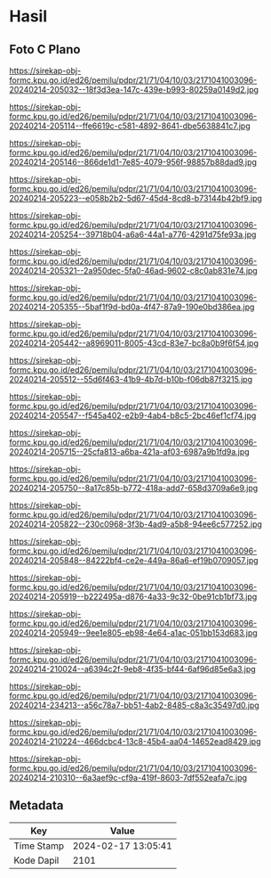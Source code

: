 # Hasil

## Foto C Plano

https://sirekap-obj-formc.kpu.go.id/ed26/pemilu/pdpr/21/71/04/10/03/2171041003096-20240214-205032--18f3d3ea-147c-439e-b993-80259a0149d2.jpg

https://sirekap-obj-formc.kpu.go.id/ed26/pemilu/pdpr/21/71/04/10/03/2171041003096-20240214-205114--ffe6619c-c581-4892-8641-dbe5638841c7.jpg

https://sirekap-obj-formc.kpu.go.id/ed26/pemilu/pdpr/21/71/04/10/03/2171041003096-20240214-205146--866de1d1-7e85-4079-956f-98857b88dad9.jpg

https://sirekap-obj-formc.kpu.go.id/ed26/pemilu/pdpr/21/71/04/10/03/2171041003096-20240214-205223--e058b2b2-5d67-45d4-8cd8-b73144b42bf9.jpg

https://sirekap-obj-formc.kpu.go.id/ed26/pemilu/pdpr/21/71/04/10/03/2171041003096-20240214-205254--39718b04-a6a6-44a1-a776-4291d75fe93a.jpg

https://sirekap-obj-formc.kpu.go.id/ed26/pemilu/pdpr/21/71/04/10/03/2171041003096-20240214-205321--2a950dec-5fa0-46ad-9602-c8c0ab831e74.jpg

https://sirekap-obj-formc.kpu.go.id/ed26/pemilu/pdpr/21/71/04/10/03/2171041003096-20240214-205355--5baf1f9d-bd0a-4f47-87a9-190e0bd386ea.jpg

https://sirekap-obj-formc.kpu.go.id/ed26/pemilu/pdpr/21/71/04/10/03/2171041003096-20240214-205442--a8969011-8005-43cd-83e7-bc8a0b9f6f54.jpg

https://sirekap-obj-formc.kpu.go.id/ed26/pemilu/pdpr/21/71/04/10/03/2171041003096-20240214-205512--55d6f463-41b9-4b7d-b10b-f06db87f3215.jpg

https://sirekap-obj-formc.kpu.go.id/ed26/pemilu/pdpr/21/71/04/10/03/2171041003096-20240214-205547--f545a402-e2b9-4ab4-b8c5-2bc46ef1cf74.jpg

https://sirekap-obj-formc.kpu.go.id/ed26/pemilu/pdpr/21/71/04/10/03/2171041003096-20240214-205715--25cfa813-a6ba-421a-af03-6987a9b1fd9a.jpg

https://sirekap-obj-formc.kpu.go.id/ed26/pemilu/pdpr/21/71/04/10/03/2171041003096-20240214-205750--8a17c85b-b772-418a-add7-658d3709a6e9.jpg

https://sirekap-obj-formc.kpu.go.id/ed26/pemilu/pdpr/21/71/04/10/03/2171041003096-20240214-205822--230c0968-3f3b-4ad9-a5b8-94ee6c577252.jpg

https://sirekap-obj-formc.kpu.go.id/ed26/pemilu/pdpr/21/71/04/10/03/2171041003096-20240214-205848--84222bf4-ce2e-449a-86a6-ef19b0709057.jpg

https://sirekap-obj-formc.kpu.go.id/ed26/pemilu/pdpr/21/71/04/10/03/2171041003096-20240214-205919--b222495a-d876-4a33-9c32-0be91cb1bf73.jpg

https://sirekap-obj-formc.kpu.go.id/ed26/pemilu/pdpr/21/71/04/10/03/2171041003096-20240214-205949--9ee1e805-eb98-4e64-a1ac-051bb153d683.jpg

https://sirekap-obj-formc.kpu.go.id/ed26/pemilu/pdpr/21/71/04/10/03/2171041003096-20240214-210024--a6394c2f-9eb8-4f35-bf44-6af96d85e6a3.jpg

https://sirekap-obj-formc.kpu.go.id/ed26/pemilu/pdpr/21/71/04/10/03/2171041003096-20240214-234213--a56c78a7-bb51-4ab2-8485-c8a3c35497d0.jpg

https://sirekap-obj-formc.kpu.go.id/ed26/pemilu/pdpr/21/71/04/10/03/2171041003096-20240214-210224--466dcbc4-13c8-45b4-aa04-14652ead8429.jpg

https://sirekap-obj-formc.kpu.go.id/ed26/pemilu/pdpr/21/71/04/10/03/2171041003096-20240214-210310--6a3aef9c-cf9a-419f-8603-7df552eafa7c.jpg


## Metadata

| Key        | Value               |
| ---------- | ------------------- |
| Time Stamp | 2024-02-17 13:05:41 |
| Kode Dapil | 2101                |



